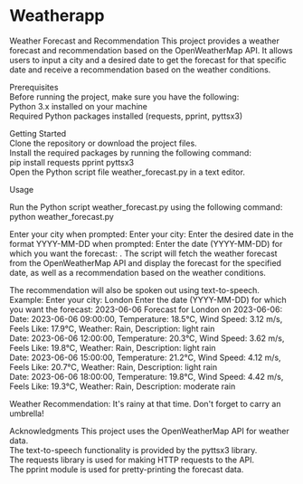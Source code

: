 # Weatherapp

Weather Forecast and Recommendation
This project provides a weather forecast and recommendation based on the OpenWeatherMap API. It allows users to input a city and a desired date to get the forecast for that specific date and receive a recommendation based on the weather conditions.

Prerequisites  
Before running the project, make sure you have the following:  
Python 3.x installed on your machine  
Required Python packages installed (requests, pprint, pyttsx3)  

Getting Started  
Clone the repository or download the project files.  
Install the required packages by running the following command:  
pip install requests pprint pyttsx3  
Open the Python script file weather_forecast.py in a text editor.  

Usage

Run the Python script weather_forecast.py using the following command:
python weather_forecast.py

Enter your city when prompted: 
Enter your city: 
Enter the desired date in the format YYYY-MM-DD when prompted: Enter the date (YYYY-MM-DD) for which you want the forecast: .
The script will fetch the weather forecast from the OpenWeatherMap API and display the forecast for the specified date, as well as a recommendation based on the weather conditions.

The recommendation will also be spoken out using text-to-speech.
Example:
Enter your city: London
Enter the date (YYYY-MM-DD) for which you want the forecast: 2023-06-06
Forecast for London on 2023-06-06:  
Date: 2023-06-06 09:00:00, Temperature: 18.5°C, Wind Speed: 3.12 m/s, Feels Like: 17.9°C, Weather: Rain, Description: light rain  
Date: 2023-06-06 12:00:00, Temperature: 20.3°C, Wind Speed: 3.62 m/s, Feels Like: 19.8°C, Weather: Rain, Description: light rain  
Date: 2023-06-06 15:00:00, Temperature: 21.2°C, Wind Speed: 4.12 m/s, Feels Like: 20.7°C, Weather: Rain, Description: light rain  
Date: 2023-06-06 18:00:00, Temperature: 19.8°C, Wind Speed: 4.42 m/s, Feels Like: 19.3°C, Weather: Rain, Description: moderate rain  

Weather Recommendation: It's rainy at that time. Don't forget to carry an umbrella!

Acknowledgments
This project uses the OpenWeatherMap API for weather data.  
The text-to-speech functionality is provided by the pyttsx3 library.  
The requests library is used for making HTTP requests to the API.  
The pprint module is used for pretty-printing the forecast data.  




